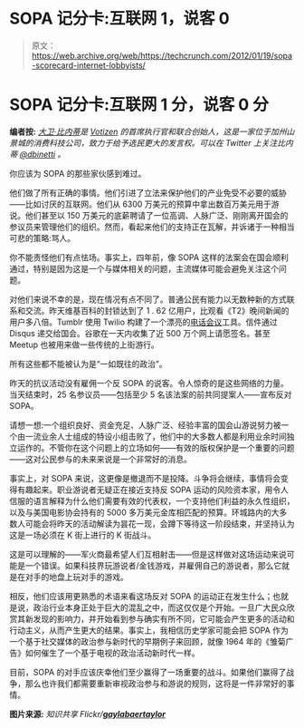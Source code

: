 # SOPA 记分卡:互联网 1，说客 0

> 原文：<https://web.archive.org/web/https://techcrunch.com/2012/01/19/sopa-scorecard-internet-lobbyists/>

# SOPA 记分卡:互联网 1 分，说客 0 分

**编者按:** *[大卫·比内蒂](https://web.archive.org/web/20230315080002/http://davidbinetti.com/)是 [Votizen](https://web.archive.org/web/20230315080002/http://www.votizen.com/) 的首席执行官和联合创始人，这是一家位于加州山景城的消费科技公司，致力于给予选民更大的发言权。可以在 Twitter 上关注比内蒂 [@dbinetti](https://web.archive.org/web/20230315080002/http://www.twitter.com/dbinetti) 。*

你应该为 SOPA 的那些家伙感到难过。

他们做了所有正确的事情。他们引进了立法来保护他们的产业免受不必要的威胁——比如讨厌的互联网。他们从 6300 万美元的预算中拿出数百万美元用于游说。他们甚至以 150 万美元的底薪聘请了一位高调、人脉广泛、刚刚离开国会的参议员来管理他们的组织。然而，看起来他们的支持正在瓦解，并诉诸于一种相当可悲的策略:骂人。

你不能责怪他们有点怯场。事实上，四年前，像 SOPA 这样的法案会在国会顺利通过，特别是因为这是一个与媒体相关的问题，主流媒体可能会避免关注这个问题。

对他们来说不幸的是，现在情况有点不同了。普通公民有能力以无数种新的方式联系和交流。昨天维基百科的封锁达到了 1 . 62 亿用户，比观看《T2》晚间新闻的用户多八倍。Tumblr 使用 Twilio 构建了一个漂亮的[电话会议](https://web.archive.org/web/20230315080002/http://www.tumblr.com/protect-the-net)工具。信件通过 Disqus 递交给国会。谷歌在一天内收集了近 500 万个网上请愿签名。甚至 Meetup 也被用来做一些传统的上街游行。

所有这些都不能被认为是“一如既往的政治”。

昨天的抗议活动没有雇佣一个反 SOPA 的说客。令人惊奇的是这些网络的力量。当天结束时，25 名参议员——包括至少 5 名该法案的前共同提案人——宣布反对 SOPA。

请想一想:一个组织良好、资金充足、人脉广泛、经验丰富的国会山游说努力被一个由一流业余人士组成的特设小组击败了，他们中的大多数人都是利用业余时间独立运作的。不管你在这个问题上的立场如何——有效的版权保护是一个重要的问题——这对公民参与的未来来说是一个非常好的消息。

事实上，对 SOPA 来说，这更像是撤退而不是投降。斗争将会继续，事情将会变得有趣起来。职业游说者无疑正在接近支持反 SOPA 运动的风险资本家，用令人信服的语言解释为什么他们需要有效的代表权，一个支持他们利益的永久性组织，以及与美国电影协会持有的 5000 多万美元金库相匹配的预算。环城路内的大多数人可能会将昨天的活动解读为昙花一现，会蹲下等待这一阶段结束，并坚持认为这是一场必须在 K 街上进行的 K 街战斗。

这是可以理解的——军火商最希望人们互相射击——但是这样做对这场运动来说可能是一个错误。如果科技界玩游说者/金钱游戏，并雇佣自己的游说者，那么它就是在对手的地盘上玩对手的游戏。

相反，他们应该用更熟悉的术语来看这场反对 SOPA 的运动正在发生什么；也就是说，政治行业本身正处于巨大的混乱之中，而这仅仅是个开始。一旦广大民众欣赏其新发现的影响力，并开始看到参与确实有所不同，它可能会产生更多的活动和行动主义，从而产生更大的结果。事实上，我相信历史学家可能会把 SOPA 作为一个基于社交媒体的政治参与新时代的早期例子来回顾，就像 1964 年的《雏菊广告》如何催生了一个基于电视的政治活动新时代一样。

目前，SOPA 的对手应该庆幸他们至少赢得了一场重要的战斗。如果他们赢得了战争，那么也许我们都需要重新审视政治参与和游说的规则，这将是一件非常好的事情。

**图片来源:** *知识共享 Flickr/**[gaylabaertaylor](https://web.archive.org/web/20230315080002/http://www.flickr.com/photos/12419199@N08/6714963193/)***